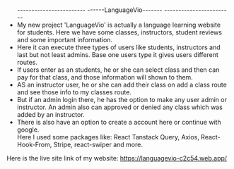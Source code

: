 ### 
<ul>
------------------------
------LanguageVio-------
------------------------
<li>My new project 'LanguageVio' is actually a language learning website for students. Here we have some classes, instructors, student reviews and some important information. </li>
<li>Here it can execute three types of users like students, instructors and last but not least admins. Base one users type it gives users different routes.</li>
<li>If users enter as an students, he or she can select class and then can pay for that class, and those information will shown to them.</li>
<li>AS an instructor user, he or she can add their class on add a class route and see those info to my classes route.</li>
<li>But if an admin login there, he has the option to make any user admin or instructor. An admin also can approved or denied any class which was added by an instructor.</li>
<li>There is also have an option to create a account here or continue with google.</li>
Here I used some packages like: React Tanstack Query, Axios, React-Hook-From, Stripe, react-swiper and more.
</ul>

Here is the live site link of my website: https://languagevio-c2c54.web.app/ 
